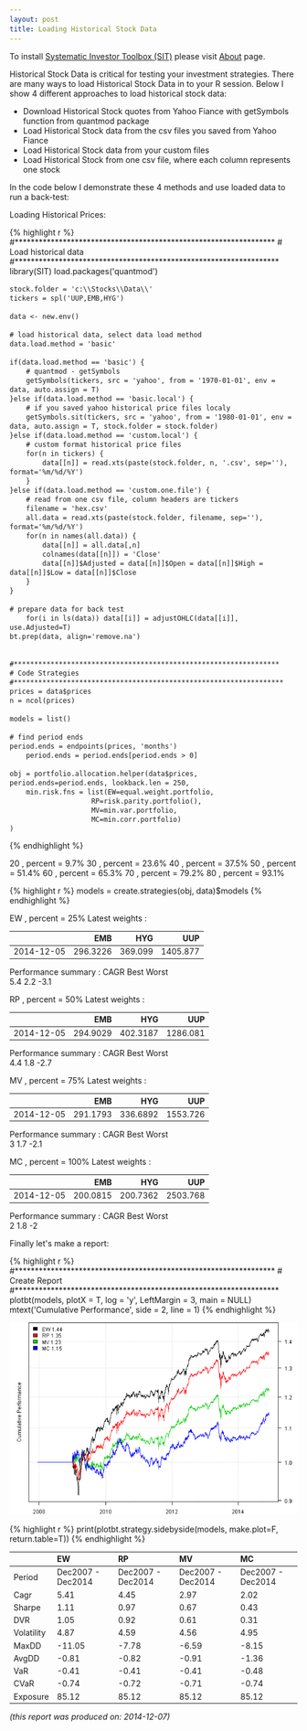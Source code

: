```yaml
---
layout: post
title: Loading Historical Stock Data
---
```



To install [Systematic Investor Toolbox (SIT)](https://github.com/systematicinvestor/SIT) please visit [About](/about) page.




Historical Stock Data is critical for testing your investment strategies. There are many ways to load Historical Stock Data in to your R session. Below I show 4 different approaches to load historical stock data:

* Download Historical Stock quotes from Yahoo Fiance with getSymbols function from quantmod package
* Load Historical Stock data from the csv files you saved from Yahoo Fiance
* Load Historical Stock data from your custom files
* Load Historical Stock from one csv file, where each column represents one stock

In the code below I demonstrate these 4 methods and use loaded data to run a back-test: 


Loading Historical Prices:

{% highlight r %}
	#*****************************************************************
	# Load historical data
	#****************************************************************** 
	library(SIT)
	load.packages('quantmod')
  
	stock.folder = 'c:\\Stocks\\Data\\'
	tickers = spl('UUP,EMB,HYG')
    
	data <- new.env()
        
	# load historical data, select data load method
	data.load.method = 'basic'	
  
	if(data.load.method == 'basic') {       
        # quantmod - getSymbols
        getSymbols(tickers, src = 'yahoo', from = '1970-01-01', env = data, auto.assign = T)
	}else if(data.load.method == 'basic.local') {
        # if you saved yahoo historical price files localy
        getSymbols.sit(tickers, src = 'yahoo', from = '1980-01-01', env = data, auto.assign = T, stock.folder = stock.folder)
	}else if(data.load.method == 'custom.local') {
        # custom format historical price files
        for(n in tickers) {
            data[[n]] = read.xts(paste(stock.folder, n, '.csv', sep=''), format='%m/%d/%Y')
        }   
	}else if(data.load.method == 'custom.one.file') {
        # read from one csv file, column headers are tickers
        filename = 'hex.csv'
        all.data = read.xts(paste(stock.folder, filename, sep=''), format='%m/%d/%Y')
        for(n in names(all.data)) {
            data[[n]] = all.data[,n]
            colnames(data[[n]]) = 'Close'
            data[[n]]$Adjusted = data[[n]]$Open = data[[n]]$High = data[[n]]$Low = data[[n]]$Close
        }
	}       
            
	# prepare data for back test
		for(i in ls(data)) data[[i]] = adjustOHLC(data[[i]], use.Adjusted=T)                            
	bt.prep(data, align='remove.na')
 
   
	#*****************************************************************
	# Code Strategies
	#******************************************************************
	prices = data$prices  
	n = ncol(prices)
   
	models = list()
   
	# find period ends
	period.ends = endpoints(prices, 'months')
		period.ends = period.ends[period.ends > 0]
       
	obj = portfolio.allocation.helper(data$prices, period.ends=period.ends, lookback.len = 250, 
		min.risk.fns = list(EW=equal.weight.portfolio,
                        RP=risk.parity.portfolio(),
                        MV=min.var.portfolio,
                        MC=min.corr.portfolio)
	) 
{% endhighlight %}

20 , percent = 9.7% 
30 , percent = 23.6% 
40 , percent = 37.5% 
50 , percent = 51.4% 
60 , percent = 65.3% 
70 , percent = 79.2% 
80 , percent = 93.1% 


{% highlight r %}
	models = create.strategies(obj, data)$models
{% endhighlight %}

EW , percent = 25% 
Latest weights :


|           |      EMB|     HYG|      UUP|
|:----------|--------:|-------:|--------:|
|2014-12-05 | 296.3226| 369.099| 1405.877|
    



Performance summary :
	CAGR	Best	Worst	
	5.4	2.2	-3.1	

RP , percent = 50% 
Latest weights :


|           |      EMB|      HYG|      UUP|
|:----------|--------:|--------:|--------:|
|2014-12-05 | 294.9029| 402.3187| 1286.081|
    



Performance summary :
	CAGR	Best	Worst	
	4.4	1.8	-2.7	

MV , percent = 75% 
Latest weights :


|           |      EMB|      HYG|      UUP|
|:----------|--------:|--------:|--------:|
|2014-12-05 | 291.1793| 336.6892| 1553.726|
    



Performance summary :
	CAGR	Best	Worst	
	3	1.7	-2.1	

MC , percent = 100% 
Latest weights :


|           |      EMB|      HYG|      UUP|
|:----------|--------:|--------:|--------:|
|2014-12-05 | 200.0815| 200.7362| 2503.768|
    



Performance summary :
	CAGR	Best	Worst	
	2	1.8	-2	

Finally let's make a report:
              

{% highlight r %}
	#*****************************************************************
	# Create Report
	#******************************************************************        
	plotbt(models, plotX = T, log = 'y', LeftMargin = 3, main = NULL)	    	
		mtext('Cumulative Performance', side = 2, line = 1)
{% endhighlight %}

![plot of chunk plot-3](/public/images/2014-11-13-Loading-Historical-Stock-Data/plot-3-1.png) 

{% highlight r %}
	print(plotbt.strategy.sidebyside(models, make.plot=F, return.table=T))
{% endhighlight %}



|           |EW                |RP                |MV                |MC                |
|:----------|:-----------------|:-----------------|:-----------------|:-----------------|
|Period     |Dec2007 - Dec2014 |Dec2007 - Dec2014 |Dec2007 - Dec2014 |Dec2007 - Dec2014 |
|Cagr       |5.41              |4.45              |2.97              |2.02              |
|Sharpe     |1.11              |0.97              |0.67              |0.43              |
|DVR        |1.05              |0.92              |0.61              |0.31              |
|Volatility |4.87              |4.59              |4.56              |4.95              |
|MaxDD      |-11.05            |-7.78             |-6.59             |-8.15             |
|AvgDD      |-0.81             |-0.82             |-0.91             |-1.36             |
|VaR        |-0.41             |-0.41             |-0.41             |-0.48             |
|CVaR       |-0.74             |-0.72             |-0.71             |-0.74             |
|Exposure   |85.12             |85.12             |85.12             |85.12             |
    


*(this report was produced on: 2014-12-07)*

